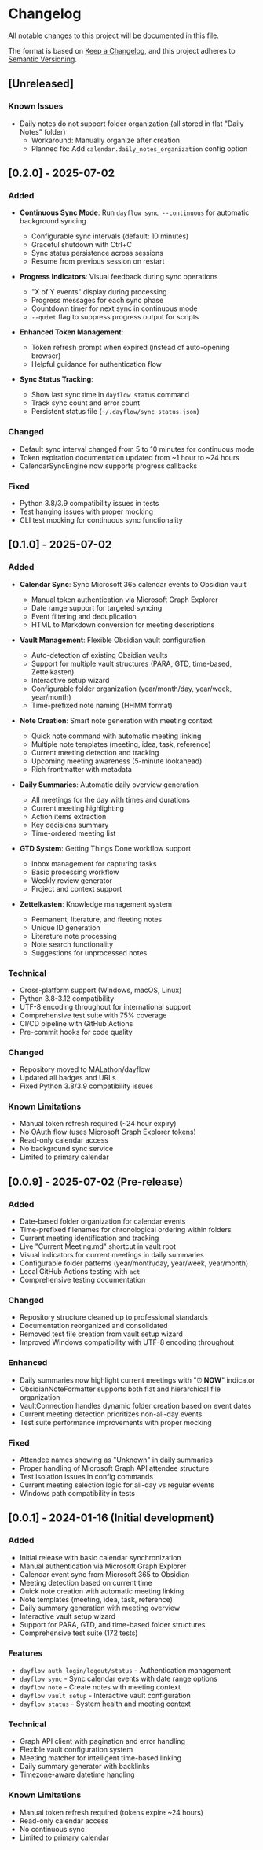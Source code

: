 # Changelog

All notable changes to this project will be documented in this file.

The format is based on [Keep a Changelog](https://keepachangelog.com/en/1.0.0/),
and this project adheres to [Semantic Versioning](https://semver.org/spec/v2.0.0.html).

## [Unreleased]

### Known Issues
- Daily notes do not support folder organization (all stored in flat "Daily Notes" folder)
  - Workaround: Manually organize after creation
  - Planned fix: Add `calendar.daily_notes_organization` config option

## [0.2.0] - 2025-07-02

### Added
- **Continuous Sync Mode**: Run `dayflow sync --continuous` for automatic background syncing
  - Configurable sync intervals (default: 10 minutes)
  - Graceful shutdown with Ctrl+C
  - Sync status persistence across sessions
  - Resume from previous session on restart

- **Progress Indicators**: Visual feedback during sync operations
  - "X of Y events" display during processing
  - Progress messages for each sync phase
  - Countdown timer for next sync in continuous mode
  - `--quiet` flag to suppress progress output for scripts

- **Enhanced Token Management**:
  - Token refresh prompt when expired (instead of auto-opening browser)
  - Helpful guidance for authentication flow

- **Sync Status Tracking**:
  - Show last sync time in `dayflow status` command
  - Track sync count and error count
  - Persistent status file (`~/.dayflow/sync_status.json`)

### Changed
- Default sync interval changed from 5 to 10 minutes for continuous mode
- Token expiration documentation updated from ~1 hour to ~24 hours
- CalendarSyncEngine now supports progress callbacks

### Fixed
- Python 3.8/3.9 compatibility issues in tests
- Test hanging issues with proper mocking
- CLI test mocking for continuous sync functionality

## [0.1.0] - 2025-07-02

### Added
- **Calendar Sync**: Sync Microsoft 365 calendar events to Obsidian vault
  - Manual token authentication via Microsoft Graph Explorer
  - Date range support for targeted syncing
  - Event filtering and deduplication
  - HTML to Markdown conversion for meeting descriptions

- **Vault Management**: Flexible Obsidian vault configuration
  - Auto-detection of existing Obsidian vaults
  - Support for multiple vault structures (PARA, GTD, time-based, Zettelkasten)
  - Interactive setup wizard
  - Configurable folder organization (year/month/day, year/week, year/month)
  - Time-prefixed note naming (HHMM format)

- **Note Creation**: Smart note generation with meeting context
  - Quick note command with automatic meeting linking
  - Multiple note templates (meeting, idea, task, reference)
  - Current meeting detection and tracking
  - Upcoming meeting awareness (5-minute lookahead)
  - Rich frontmatter with metadata

- **Daily Summaries**: Automatic daily overview generation
  - All meetings for the day with times and durations
  - Current meeting highlighting
  - Action items extraction
  - Key decisions summary
  - Time-ordered meeting list

- **GTD System**: Getting Things Done workflow support
  - Inbox management for capturing tasks
  - Basic processing workflow
  - Weekly review generator
  - Project and context support

- **Zettelkasten**: Knowledge management system
  - Permanent, literature, and fleeting notes
  - Unique ID generation
  - Literature note processing
  - Note search functionality
  - Suggestions for unprocessed notes

### Technical
- Cross-platform support (Windows, macOS, Linux)
- Python 3.8-3.12 compatibility
- UTF-8 encoding throughout for international support
- Comprehensive test suite with 75% coverage
- CI/CD pipeline with GitHub Actions
- Pre-commit hooks for code quality

### Changed
- Repository moved to MALathon/dayflow
- Updated all badges and URLs
- Fixed Python 3.8/3.9 compatibility issues

### Known Limitations
- Manual token refresh required (~24 hour expiry)
- No OAuth flow (uses Microsoft Graph Explorer tokens)
- Read-only calendar access
- No background sync service
- Limited to primary calendar

## [0.0.9] - 2025-07-02 (Pre-release)

### Added
- Date-based folder organization for calendar events
- Time-prefixed filenames for chronological ordering within folders
- Current meeting identification and tracking
- Live "Current Meeting.md" shortcut in vault root
- Visual indicators for current meetings in daily summaries
- Configurable folder patterns (year/month/day, year/week, year/month)
- Local GitHub Actions testing with `act`
- Comprehensive testing documentation

### Changed
- Repository structure cleaned up to professional standards
- Documentation reorganized and consolidated
- Removed test file creation from vault setup wizard
- Improved Windows compatibility with UTF-8 encoding throughout

### Enhanced
- Daily summaries now highlight current meetings with "⏰ **NOW**" indicator
- ObsidianNoteFormatter supports both flat and hierarchical file organization
- VaultConnection handles dynamic folder creation based on event dates
- Current meeting detection prioritizes non-all-day events
- Test suite performance improvements with proper mocking

### Fixed
- Attendee names showing as "Unknown" in daily summaries
- Proper handling of Microsoft Graph API attendee structure
- Test isolation issues in config commands
- Current meeting selection logic for all-day vs regular events
- Windows path compatibility in tests

## [0.0.1] - 2024-01-16 (Initial development)

### Added
- Initial release with basic calendar synchronization
- Manual authentication via Microsoft Graph Explorer
- Calendar event sync from Microsoft 365 to Obsidian
- Meeting detection based on current time
- Quick note creation with automatic meeting linking
- Note templates (meeting, idea, task, reference)
- Daily summary generation with meeting overview
- Interactive vault setup wizard
- Support for PARA, GTD, and time-based folder structures
- Comprehensive test suite (172 tests)

### Features
- `dayflow auth login/logout/status` - Authentication management
- `dayflow sync` - Sync calendar events with date range options
- `dayflow note` - Create notes with meeting context
- `dayflow vault setup` - Interactive vault configuration
- `dayflow status` - System health and meeting context

### Technical
- Graph API client with pagination and error handling
- Flexible vault configuration system
- Meeting matcher for intelligent time-based linking
- Daily summary generator with backlinks
- Timezone-aware datetime handling

### Known Limitations
- Manual token refresh required (tokens expire ~24 hours)
- Read-only calendar access
- No continuous sync
- Limited to primary calendar

